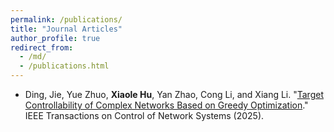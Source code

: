 ```yaml
---
permalink: /publications/
title: "Journal Articles"
author_profile: true
redirect_from: 
  - /md/
  - /publications.html
---
```

- Ding, Jie, Yue Zhuo, **Xiaole Hu**, Yan Zhao, Cong Li, and Xiang Li. "[Target Controllability of Complex Networks Based on Greedy Optimization](https://ieeexplore.ieee.org/abstract/document/11066242)." IEEE Transactions on Control of Network Systems (2025).
